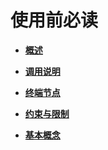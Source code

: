 # 使用前必读<a name="nat_api_0047"></a>

-   **[概述](概述.md)**  

-   **[调用说明](调用说明.md)**  

-   **[终端节点](终端节点.md)**  

-   **[约束与限制](约束与限制.md)**  

-   **[基本概念](基本概念.md)**  


